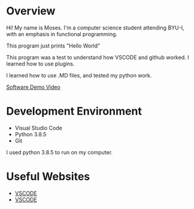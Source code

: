 # Overview

Hi! My name is Moses. I'm a computer science student attending BYU-I,
with an emphasis in functional programming.

This program just prints "Hello World"

This program was a test to understand how VSCODE and github worked. 
I learned how to use plugins.

I learned how to use .MD files, and tested my python work.

[Software Demo Video](https://youtu.be/z0R8PfonWac)

# Development Environment

* Visual Studio Code
* Python 3.8.5
* Git

I used python 3.8.5 to run on my computer.

# Useful Websites
* [VSCODE](https://code.visualstudio.com/docs/editor/versioncontrol)
* [VSCODE](https://code.visualstudio.com/docs/editor/github)
